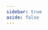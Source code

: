 ```yaml
---
sidebar: true
aside: false
---
```


<script setup lang="ts">
    import PoetryCollection from '/.vitepress/theme/components/PoetryCollection.vue'
    
</script>

<PoetryCollection />
